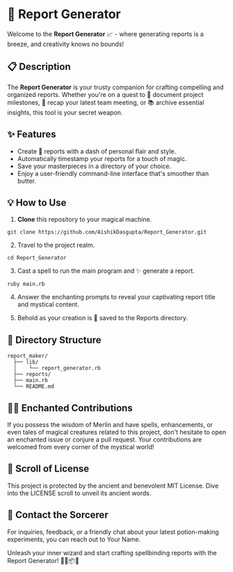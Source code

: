 # 🚀 Report Generator

Welcome to the **Report Generator** 📈 - where generating reports is a breeze, and creativity knows no bounds!

## 📋 Description

The **Report Generator** is your trusty companion for crafting compelling and organized reports. Whether you're on a quest to 📝 document project milestones, 📅 recap your latest team meeting, or 📚 archive essential insights, this tool is your secret weapon.

## ✨ Features

- Create 📝 reports with a dash of personal flair and style.
- Automatically timestamp your reports for a touch of magic.
- Save your masterpieces in a directory of your choice.
- Enjoy a user-friendly command-line interface that's smoother than butter.

## 💡 How to Use

1. **Clone** this repository to your magical machine.

```shell
git clone https://github.com/AishikDasgupta/Report_Generator.git
```

2. Travel to the project realm.

```shell
cd Report_Generator
```

3. Cast a spell to run the main program and ✨ generate a report.

```shell
ruby main.rb
```

4. Answer the enchanting prompts to reveal your captivating report title and mystical content.

5. Behold as your creation is 📁 saved to the Reports directory.



## 📁 Directory Structure

```
report_maker/
  ├── lib/
  │    └── report_generator.rb
  ├── reports/
  ├── main.rb
  └── README.md
```

## 🧙‍♂️ Enchanted Contributions
If you possess the wisdom of Merlin and have spells, enhancements, or even tales of magical creatures related to this project, don't hesitate to open an enchanted issue or conjure a pull request. Your contributions are welcomed from every corner of the mystical world!

## 📄 Scroll of License
This project is protected by the ancient and benevolent MIT License. Dive into the LICENSE scroll to unveil its ancient words.

## 📧 Contact the Sorcerer
For inquiries, feedback, or a friendly chat about your latest potion-making experiments, you can reach out to Your Name.

Unleash your inner wizard and start crafting spellbinding reports with the Report Generator! 🧙‍♂️📦✨
